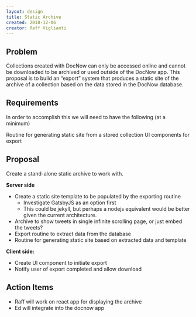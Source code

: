 ```yaml
---
layout: design
title: Static Archive
created: 2018-12-06
creator: Raff Viglianti
---
```


## Problem

Collections created with DocNow can only be accessed online and cannot be downloaded to be archived or used outside of the DocNow app. This proposal is to build an “export” system that produces a static site of the archive of a collection based on the data stored in the DocNow database.

## Requirements

In order to accomplish this we will need to have the following (at a minimum)

Routine for generating static site from a stored collection
UI components for export

## Proposal

Create a stand-alone static archive to work with.

**Server side**

* Create a static site template to be populated by the exporting routine
	* Investigate GatsbyJS as an option first
	* This could be jekyll, but perhaps a nodejs equivalent would be better given the current architecture.
* Archive to show tweets in single infinite scrolling page, or just embed the tweets?
* Export routine to extract data from the database
* Routine for generating static site based on extracted data and template

**Client side:**

* Create UI component to initiate export
* Notify user of export completed and allow download

## Action Items

* Raff will work on react app for displaying the archive
* Ed will integrate into the docnow app

